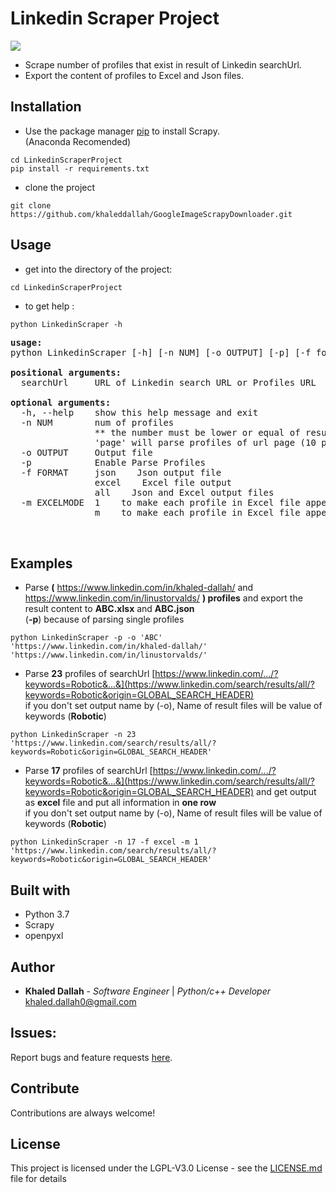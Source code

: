 # Linkedin Scraper Project    
![](https://github.com/khaleddallah/LinkedinScraperProject/blob/master/Readme-Images/E.png)
* Scrape number of profiles that exist in result of Linkedin searchUrl.    
* Export the content of profiles to Excel and Json files.    
    
    
## Installation

* Use the package manager [pip](https://pip.pypa.io/en/stable/) to install Scrapy.  
(Anaconda Recomended)
```    
cd LinkedinScraperProject     
pip install -r requirements.txt    
```
* clone the project
```
git clone https://github.com/khaleddallah/GoogleImageScrapyDownloader.git
```



## Usage
* get into the directory of the project:
```
cd LinkedinScraperProject   
```   
* to get help :
```
python LinkedinScraper -h
```
<pre>
<b>usage:</b> 
python LinkedinScraper [-h] [-n NUM] [-o OUTPUT] [-p] [-f format] [-m excelMode] (searchUrl or profilesUrl)

<b>positional arguments:</b>
  searchUrl     URL of Linkedin search URL or Profiles URL

<b>optional arguments:</b>
  -h, --help    show this help message and exit
  -n NUM        num of profiles
                ** the number must be lower or equal of result number
                'page' will parse profiles of url page (10 profiles) (Default)
  -o OUTPUT     Output file
  -p            Enable Parse Profiles
  -f FORMAT     json    Json output file
                excel    Excel file output
                all    Json and Excel output files
  -m EXCELMODE  1    to make each profile in Excel file appear in one row
                m    to make each profile in Excel file appear in multi row


</pre>

## Examples

* Parse <b>(</b> https://www.linkedin.com/in/khaled-dallah/ and https://www.linkedin.com/in/linustorvalds/ <b>) profiles</b> and export the result content to <b>ABC.xlsx</b> and <b>ABC.json</b>
<br>(<b>-p</b>) because of parsing single profiles
```
python LinkedinScraper -p -o 'ABC' 'https://www.linkedin.com/in/khaled-dallah/' 'https://www.linkedin.com/in/linustorvalds/'
```


* Parse <b>23</b> profiles of searchUrl [https://www.linkedin.com/.../?keywords=Robotic&...&](https://www.linkedin.com/search/results/all/?keywords=Robotic&origin=GLOBAL_SEARCH_HEADER)
<br>if you don't set output name by (-o), Name of result files will be value of keywords (<b>Robotic</b>)
```
python LinkedinScraper -n 23 'https://www.linkedin.com/search/results/all/?keywords=Robotic&origin=GLOBAL_SEARCH_HEADER'
```


* Parse <b>17</b> profiles of searchUrl [https://www.linkedin.com/.../?keywords=Robotic&...&](https://www.linkedin.com/search/results/all/?keywords=Robotic&origin=GLOBAL_SEARCH_HEADER)
and get output as <b>excel</b> file and put all information in <b>one row</b> 
<br>if you don't set output name by (-o), Name of result files will be value of keywords (<b>Robotic</b>)
```
python LinkedinScraper -n 17 -f excel -m 1 'https://www.linkedin.com/search/results/all/?keywords=Robotic&origin=GLOBAL_SEARCH_HEADER'
```

## Built with
* Python 3.7
* Scrapy
* openpyxl


## Author

* **Khaled Dallah** - *Software Engineer*   |   *Python/c++ Developer*    
khaled.dallah0@gmail.com


## Issues:   
Report bugs and feature requests
[here](https://github.com/khaleddallah/LinkedinScraperProject/issues).    

## Contribute   
Contributions are always welcome! 

## License

This project is licensed under the LGPL-V3.0 License - see the [LICENSE.md](https://github.com/khaleddallah/LinkedinScraperProject/blob/master/LICENSE) file for details
